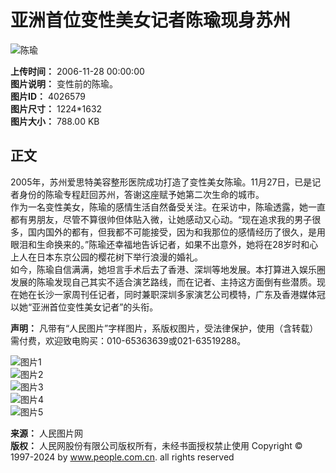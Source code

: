 # 亚洲首位变性美女记者陈瑜现身苏州

![陈瑜](http://vip-public.people.com.cn/old/2006/1128/C195241/P912498_m.jpg)

**上传时间：** 2006-11-28 00:00:00  
**图片说明：** 变性前的陈瑜。  
**图片ID：** 4026579  
**图片尺寸：** 1224*1632  
**图片大小：** 788.00 KB  

## 正文

2005年，苏州爱思特美容整形医院成功打造了变性美女陈瑜。11月27日，已是记者身份的陈瑜专程赶回苏州，答谢这座赋予她第二次生命的城市。  
作为一名变性美女，陈瑜的感情生活自然备受关注。在采访中，陈瑜透露，她一直都有男朋友，尽管不算很帅但体贴入微，让她感动又心动。“现在追求我的男子很多，国内国外的都有，但我都不可能接受，因为和我那位的感情经历了很久，是用眼泪和生命换来的。”陈瑜还幸福地告诉记者，如果不出意外，她将在28岁时和心上人在日本东京公园的樱花树下举行浪漫的婚礼。  
如今，陈瑜自信满满，她坦言手术后去了香港、深圳等地发展。本打算进入娱乐圈发展的陈瑜发现自己其实不适合演艺路线，而在记者、主持这方面倒有些潜质。现在她在长沙一家周刊任记者，同时兼职深圳多家演艺公司模特，广东及香港媒体冠以她“亚洲首位变性美女记者”的头衔。

**声明：** 凡带有“人民图片”字样图片，系版权图片，受法律保护，使用（含转载）需付费，欢迎致电购买：010-65363639或021-63519288。

![图片1](http://vip-public.people.com.cn/old/2006/1128/C195241/P912496_s.jpg)  
![图片2](http://vip-public.people.com.cn/old/2006/1128/C195241/P912497_s.jpg)  
![图片3](http://vip-public.people.com.cn/old/2006/1128/C195241/P912498_s.jpg)  
![图片4](http://vip-public.people.com.cn/old/2006/1128/C195241/P912499_s.jpg)  
![图片5](http://vip-public.people.com.cn/old/2006/1128/C195241/P912500_s.jpg)  

**来源：** 人民图片网  
**版权：** 人民网股份有限公司版权所有，未经书面授权禁止使用  Copyright © 1997-2024 by www.people.com.cn. all rights reserved
<!-- tcd_original_link http://vip.people.com.cn/albumsDetail?aid=601163&pid=4026579 -->
